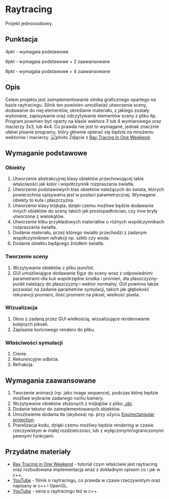 # Raytracing

Projekt jednoosobowy.

## Punktacja

4pkt - wymagaia podstawowe

6pkt - wymagaia podstawowe + 2 zaawansowane

8pkt - wymagaia podstawowe + 4 zaawansowane

## Opis

Celem projektu jest zaimplementowanie silnika graficznego opartego na bazie raytracingu. Silnik ten powinien umożliwiać utworzenie sceny,
dodawanie do niej elementów, określanie materiału, z jakiego zostały wykonane, zapisywanie oraz odczytywanie elementów sceny z pliku itp. Program powinien być oparty na klasie
wektora 3 lub 4 wymiarowego oraz macierzy 3x3, lub 4x4. Co prawda nie jest to wymagane, jednak znacznie ułatwi pisanie programu, który głównie opierać się
będzie na mnożeniu wektorów i macierzy.
![photo](https://raytracing.github.io/images/img-1.21-book1-final.jpg)
Zdjęcie z [Ray Tracing in One Weekend](https://raytracing.github.io/books/RayTracingInOneWeekend.html).

## Wymaganie podstawowe

### Obiekty

1. Utworzenie abstrakcyjnej klasy obiektów przechowującej takie właściwości jak kolor i współczynnik rozpraszania światła.
2. Utworzenie podstawowych klas obiektów należących do świata, których powierzchnia opisywalna jest w postaci parametrycznej. Wymagane obiekty to kula i płaszczyzna.
3. Utworzenie klasy trójkąta, dzięki czemu możliwe będzie dodawanie innych obiektów do sceny takich jak prostopadłościan, czy inne bryły utworzone z wielokątów.
4. Utworzenie kilku przykładowych materiałów o różnych współczynnikach rozpraszania światła.
5. Dodanie materiału, przez którego światło przechodzi z zadanym współczynnikiem refrakcji np. szkło czy woda.
6. Dodanie obiektu będącego źródłem światła.

### Tworzenie sceny

1. Wczytywanie obiektów z pliku json/txt.
2. GUI umożliwiające dodawanie figur do sceny wraz z odpowiednimi parametrami-dla kuli współrzędne środka i promień, dla płaszczyzny-punkt należący do płaszczyzny i wektor normalny. GUI powinno także pozwalać na zadanie parametrów symulacji, takich jak głębokość rekurencji promieni, ilość promieni na piksel, wielkość pixela.

### Wizualizacja

1. Okno z zadaną przez GUI wielkością, wizualizujące renderowanie kolejnych pikseli.
2. Zapisanie końcowego renderu do pliku.

### Właściwości symulacji

1. Cienie.
2. Rekurencyjne odbicia.
3. Refrakcja.

## Wymagania zaawansowane

1. Tworzenie animacji (np. jako image sequence), podczas której będzie możliwe wybranie zadanego ruchu kamery.
2. Wczytywanie obiektów złożonych z trójkątów z pliku [.obj](https://en.wikipedia.org/wiki/Wavefront_.obj_file).
3. Dodanie tekstur do zaimplementowanych obiektów.
4. Umożliwienie dodania tła (skyboxa) np. przy użyciu [Equirectangular projection](https://en.wikipedia.org/wiki/Equirectangular_projection).
5. Prarelizacja kodu, dzięki czemu możliwy będzie rendering w czasie rzeczywistym w małej rozdzielczości, lub z wyłączonymi/ograniczonymi pewnymi funkcjami.

## Przydatne materiały

- [Ray Tracing in One Weekend](https://raytracing.github.io/books/RayTracingInOneWeekend.html) - tutorial czym właściwie jest raytracing oraz rozbudowana implementacja wraz z dokładnym opisem co i jak w c++.
- [YouTube](https://www.youtube.com/watch?v=A61S_2swwAc) - filmik o raytracingu, co prawda w czasie rzeczywistym oraz napisany w c++ i OpenGL.
- [YouTube](https://www.youtube.com/watch?v=gfW1Fhd9u9Q&list=PLlrATfBNZ98edc5GshdBtREv5asFW3yXl) - seria o raytracingu też w c++.
